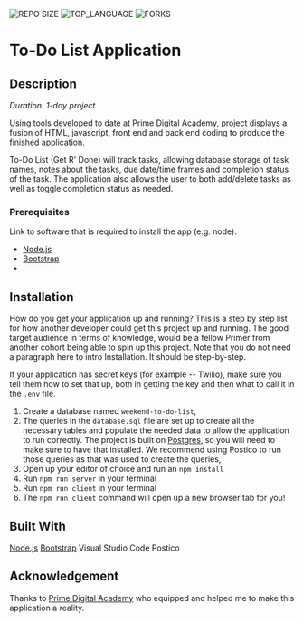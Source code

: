 
![REPO SIZE](https://img.shields.io/github/repo-size/carlbarfuss/weekend-sql-to-do-list.svg?style=flat-square)
![TOP_LANGUAGE](https://img.shields.io/github/languages/top/carlbarfuss/weekend-sql-to-do-list.svg?style=flat-square)
![FORKS](https://img.shields.io/github/forks/carlbarfuss/weekend-sql-to-do-list.svg?style=flat-square)

# To-Do List Application

## Description

_Duration: 1-day project_

Using tools developed to date at Prime Digital Academy, project displays a fusion of HTML, javascript, front end and back end coding to produce the finished application. 

To-Do List (Get R' Done) will track tasks, allowing database storage of task names, notes about the tasks, due date/time frames and completion status of the task.  The application also allows the user to both add/delete tasks as well as toggle completion status as needed. 

### Prerequisites

Link to software that is required to install the app (e.g. node).

- [Node.js](https://nodejs.org/en/)
- [Bootstrap](getbootstrap.com)
- 

## Installation

How do you get your application up and running? This is a step by step list for how another developer could get this project up and running. The good target audience in terms of knowledge, would be a fellow Primer from another cohort being able to spin up this project. Note that you do not need a paragraph here to intro Installation. It should be step-by-step.

If your application has secret keys (for example --  Twilio), make sure you tell them how to set that up, both in getting the key and then what to call it in the `.env` file.

1. Create a database named `weekend-to-do-list`,
2. The queries in the `database.sql` file are set up to create all the necessary tables and populate the needed data to allow the application to run correctly. The project is built on [Postgres](https://www.postgresql.org/download/), so you will need to make sure to have that installed. We recommend using Postico to run those queries as that was used to create the queries, 
3. Open up your editor of choice and run an `npm install`
4. Run `npm run server` in your terminal
5. Run `npm run client` in your terminal
6. The `npm run client` command will open up a new browser tab for you!

## Built With

[Node.js](https://nodejs.org/en/)
[Bootstrap](getbootstrap.com)
Visual Studio Code
Postico


## Acknowledgement
Thanks to [Prime Digital Academy](www.primeacademy.io) who equipped and helped me to make this application a reality.
